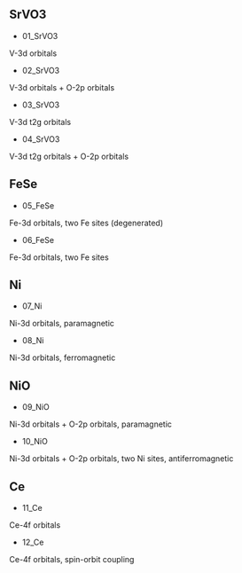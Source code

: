 ## **SrVO3**

* 01_SrVO3

V-3d orbitals

* 02_SrVO3

V-3d orbitals + O-2p orbitals 

* 03_SrVO3

V-3d t2g orbitals

* 04_SrVO3

V-3d t2g orbitals + O-2p orbitals

## FeSe

* 05_FeSe

Fe-3d orbitals, two Fe sites (degenerated)

* 06_FeSe

Fe-3d orbitals, two Fe sites

## Ni

* 07_Ni

Ni-3d orbitals, paramagnetic

* 08_Ni

Ni-3d orbitals, ferromagnetic

## NiO

* 09_NiO

Ni-3d orbitals + O-2p orbitals, paramagnetic

* 10_NiO

Ni-3d orbitals + O-2p orbitals, two Ni sites, antiferromagnetic

## Ce

* 11_Ce

Ce-4f orbitals

* 12_Ce

Ce-4f orbitals, spin-orbit coupling
